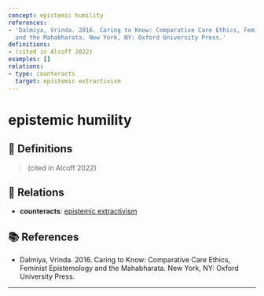 ```yaml
---
concept: epistemic humility
references:
- 'Dalmiya, Vrinda. 2016. Caring to Know: Comparative Care Ethics, Feminist Epistemology
  and the Mahabharata. New York, NY: Oxford University Press.'
definitions:
- (cited in Alcoff 2022)
examples: []
relations:
- type: counteracts
  target: epistemic extractivism
---
```


# epistemic humility

## 📖 Definitions

> (cited in Alcoff 2022)

## 🔗 Relations

- **counteracts**: [epistemic extractivism](./epistemic-extractivism.md)

## 📚 References

- Dalmiya, Vrinda. 2016. Caring to Know: Comparative Care Ethics, Feminist Epistemology and the Mahabharata. New York, NY: Oxford University Press.

---

<script src="https://giscus.app/client.js"
                data-repo="natesheehan/conceptcartography"
                data-repo-id="R_kgDOPB5QiQ"
                data-category="General"
                data-category-id="DIC_kwDOPB5Qic4CsAxd"
                data-mapping="pathname"
                data-strict="0"
                data-reactions-enabled="1"
                data-emit-metadata="0"
                data-input-position="bottom"
                data-theme="catppuccin_mocha"
                data-lang="en"
                crossorigin="anonymous"
                async>
        </script>
        